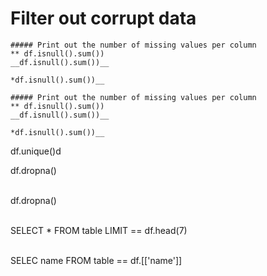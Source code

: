 
# Filter out corrupt data


```
##### Print out the number of missing values per column
** df.isnull().sum())
__df.isnull().sum())__

*df.isnull().sum())__
```

```
##### Print out the number of missing values per column
** df.isnull().sum())
__df.isnull().sum())__

*df.isnull().sum())__

```
df.unique()d

<p>df.dropna()
  
  <br>df.dropna()
  
  <br> SELECT * FROM table LIMIT == df.head(7)
  
  <br> SELEC name FROM table == df.[['name']]
 

</p>
